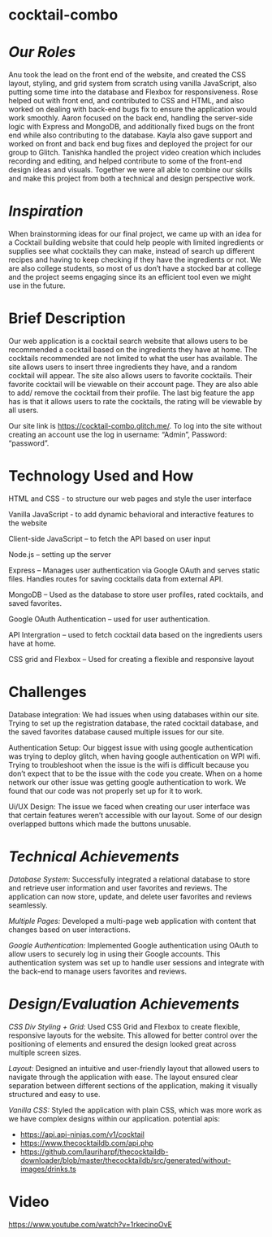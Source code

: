 # cocktail-combo
# *Our Roles*

 Anu took the lead on the front end of the website, and created the CSS layout, styling, and grid system from scratch using vanilla JavaScript, also putting some time into the database and Flexbox for responsiveness. Rose helped out with front end, and contributed to CSS and HTML, and also worked on dealing with back-end bugs fix to ensure the application would work smoothly. Aaron focused on the back end, handling the server-side logic with Express and MongoDB, and additionally fixed bugs on the front end while also contributing to the database. Kayla also gave support and worked on front and back end bug fixes and deployed the project for our group to Glitch. Tanishka handled the project video creation which includes recording and editing, and helped contribute to some of the front-end design ideas and visuals. Together we were all able to combine our skills and make this project from both a technical and design perspective work. 

# *Inspiration*

When brainstorming ideas for our final project, we came up with an idea for a Cocktail building website that could help people with limited ingredients or supplies see what cocktails they can make, instead of search up different recipes and having to keep checking if they have the ingredients or not. We are also college students, so most of us don’t have a stocked bar at college and the project seems engaging since its an efficient tool even we might use in the future. 


# Brief Description 

Our web application is a cocktail search website that allows users to be recommended a cocktail based on the ingredients they have at home. The cocktails recommended are not limited to what the user has available. The site allows users to insert three ingredients they have, and a random cocktail will appear. The site also allows users to favorite cocktails. Their favorite cocktail will be viewable on their account page. They are also able to add/ remove the cocktail from their profile. The last big feature the app has is that it allows users to rate the cocktails, the rating will be viewable by all users. 

Our site link is https://cocktail-combo.glitch.me/. To log into the site without creating an account use the log in username: “Admin”, Password: “password”. 

# Technology Used and How 

HTML and CSS - to structure our web pages and style the user interface  

Vanilla JavaScript - to add dynamic behavioral and interactive features to the website 

Client-side JavaScript – to fetch the API based on user input 

Node.js – setting up the server 

Express – Manages user authentication via Google OAuth and serves static files. Handles routes for saving cocktails data from external API. 

MongoDB – Used as the database to store user profiles, rated cocktails, and saved favorites. 

Google OAuth Authentication – used for user authentication. 

API Intergration – used to fetch cocktail data based on the ingredients users have at home. 

CSS grid and Flexbox – Used for creating a flexible and responsive layout 

 

# Challenges 

Database integration: We had issues when using databases within our site. Trying to set up the registration database, the rated cocktail database, and the saved favorites database caused multiple issues for our site. 

Authentication Setup: Our biggest issue with using google authentication was trying to deploy glitch, when having google authentication on WPI wifi. Trying to troubleshoot when the issue is the wifi is difficult because you don’t expect that to be the issue with the code you create. When on a home network our other issue was getting google authentication to work. We found that our code was not properly set up for it to work. 

Ui/UX Design: The issue we faced when creating our user interface was that certain features weren’t accessible with our layout. Some of our design overlapped buttons which made the buttons unusable. 

	 
# *Technical Achievements*

*Database System:* Successfully integrated a relational database to store and retrieve user information and user favorites and reviews. The application can now store, update, and delete user favorites and reviews seamlessly. 

*Multiple Pages:* Developed a multi-page web application with content that changes based on user interactions.  

*Google Authentication:* Implemented Google authentication using OAuth to allow users to securely log in using their Google accounts. This authentication system was set up to handle user sessions and integrate with the back-end to manage users favorites and reviews. 

 
# *Design/Evaluation Achievements*

*CSS Div Styling + Grid:* Used CSS Grid and Flexbox to create flexible, responsive layouts for the website. This allowed for better control over the positioning of elements and ensured the design looked great across multiple screen sizes. 

*Layout:* Designed an intuitive and user-friendly layout that allowed users to navigate through the application with ease. The layout ensured clear separation between different sections of the application, making it visually structured and easy to use. 

*Vanilla CSS:* Styled the application with plain CSS, which was more work as we have complex designs within our application. 
potential apis:
- https://api.api-ninjas.com/v1/cocktail
- https://www.thecocktaildb.com/api.php
- https://github.com/lauriharpf/thecocktaildb-downloader/blob/master/thecocktaildb/src/generated/without-images/drinks.ts

# Video
https://www.youtube.com/watch?v=1rkecinoOvE